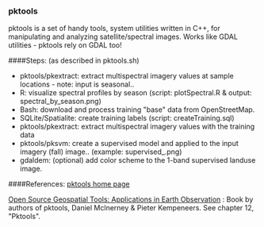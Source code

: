 ### pktools
pktools is a set of handy tools, system utilities written in C++, for manipulating and analyzing satellite/spectral images. Works like GDAL utilities - pktools rely on GDAL too!

####Steps: (as described in pktools.sh)
* pktools/pkextract:         extract multispectral imagery values at sample locations - note: input is seasonal..
* R:                 visualize spectral profiles by season (script: plotSpectral.R & output: spectral_by_season.png)
* Bash:              download and process training "base" data from OpenStreetMap.
* SQLite/Spatialite: create training labels (script: createTraining.sql)
* pktools/pkextract:         extract multispectral imagery values with the training data
* pktools/pksvm:             create a supervised model and applied to the input imagery (fall) image.. (example: supervised_.png)
* gdaldem:           (optional) add color scheme to the 1-band supervised landuse image.

####References:
[pktools home page](http://pktools.nongnu.org/html/index.html)

[Open Source Geospatial Tools: Applications in Earth Observation](http://www.springer.com/us/book/9783319018232) : Book by authors of pktools, Daniel Mclnerney & Pieter Kempeneers. See chapter 12, "Pktools".
